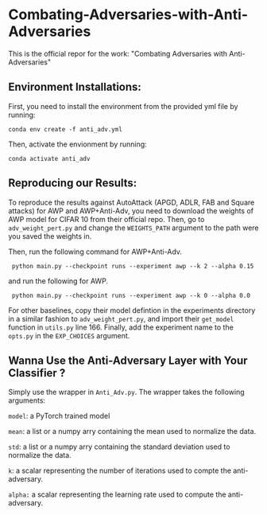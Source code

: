 # Combating-Adversaries-with-Anti-Adversaries

This is the official repor for the work: "Combating Adversaries with Anti-Adversaries"


## Environment Installations:
First, you need to install the environment from the provided yml file by running:

`conda env create -f anti_adv.yml`

Then, activate the envionment by running:

`conda activate anti_adv`

## Reproducing our Results:
To reproduce the results against AutoAttack (APGD, ADLR, FAB and Square attacks) for AWP and AWP+Anti-Adv, you need to download the weights of AWP model for CIFAR 10 from their official repo. Then, go to `adv_weight_pert.py` and change the `WEIGHTS_PATH` argument to the path were you saved the weights in.

Then, run the following command for AWP+Anti-Adv.

` python main.py --checkpoint runs --experiment awp --k 2 --alpha 0.15`

and run the following for AWP.

` python main.py --checkpoint runs --experiment awp --k 0 --alpha 0.0`

For other baselines, copy their model defintion in the experiments directory in a similar fashion to `adv_weight_pert.py`, and import their `get_model` function in `utils.py` line 166. Finally, add the experiment name to the `opts.py` in the `EXP_CHOICES` argument.

## Wanna Use the Anti-Adversary Layer with Your Classifier ?
Simply use the wrapper in `Anti_Adv.py`. The wrapper takes the following arguments:

`model`: a PyTorch trained model

`mean`: a list or a numpy arry containing the mean used to normalize the data. 

`std`: a list or a numpy arry containing the standard deviation used to normalize the data.

`k`: a scalar representing the number of iterations used to compte the anti-adversary.

`alpha:` a scalar representing the learning rate used to compute the anti-adversary.
